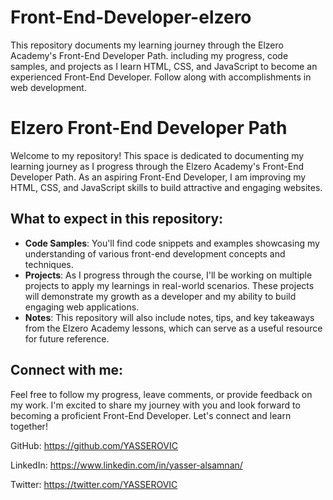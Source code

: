 # Front-End-Developer-elzero
This repository documents my learning journey through the Elzero Academy's Front-End Developer Path. including my progress, code samples, and projects as I learn HTML, CSS, and JavaScript to become an experienced Front-End Developer. Follow along with accomplishments in web development.

# Elzero Front-End Developer Path

Welcome to my repository! This space is dedicated to documenting my learning journey as I progress through the Elzero Academy's Front-End Developer Path. As an aspiring Front-End Developer, I am improving my HTML, CSS, and JavaScript skills to build attractive and engaging websites.

## What to expect in this repository:

- **Code Samples**: You'll find code snippets and examples showcasing my understanding of various front-end development concepts and techniques.
- **Projects**: As I progress through the course, I'll be working on multiple projects to apply my learnings in real-world scenarios. These projects will demonstrate my growth as a developer and my ability to build engaging web applications.
- **Notes**: This repository will also include notes, tips, and key takeaways from the Elzero Academy lessons, which can serve as a useful resource for future reference.

## Connect with me:

Feel free to follow my progress, leave comments, or provide feedback on my work. I'm excited to share my journey with you and look forward to becoming a proficient Front-End Developer. Let's connect and learn together!

GitHub: https://github.com/YASSEROVIC

LinkedIn: https://www.linkedin.com/in/yasser-alsamnan/

Twitter: https://twitter.com/YASSEROVIC

